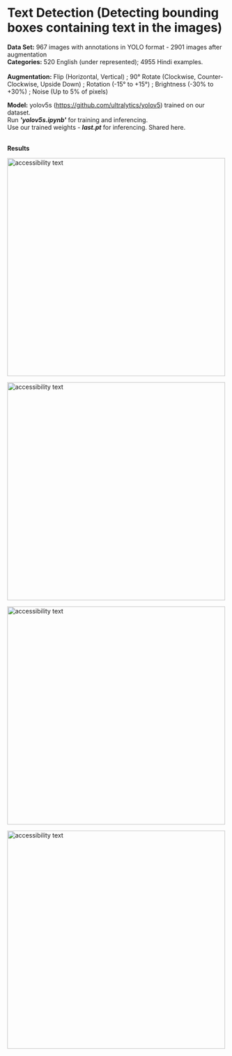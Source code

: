 # Text Detection (Detecting bounding boxes containing text in the images)
   **Data Set:** 967  images with annotations in YOLO format - 2901 images after augmentation <br/>
   **Categories:** 520 English (under represented); 4955 Hindi examples. <br/>            
   **Augmentation:** Flip (Horizontal, Vertical) ; 90° Rotate (Clockwise, Counter-Clockwise, Upside Down) ; Rotation (-15° to +15°) ; Brightness (-30% to +30%) ; Noise (Up to 5%                        of pixels)
  
   **Model:** yolov5s (https://github.com/ultralytics/yolov5) trained on our dataset. <br/>
    Run ***'yolov5s.ipynb'*** for training and inferencing. <br/>
    Use our trained weights - ***last.pt*** for inferencing. Shared here. <br/>
   
<br>**Results**<br>

<p align="left">
  <img src="https://github.com/rakshitsakhuja/Signboard-Translation-from-Vernacular-Languages/blob/master/Results/download%20(1).jpg" width="500" alt="accessibility text">
</p> 

<p align="left">
  <img src="https://github.com/rakshitsakhuja/Signboard-Translation-from-Vernacular-Languages/blob/master/Results/download.jpg" width="500" alt="accessibility text">
</p> 

<p align="left">
  <img src="https://github.com/rakshitsakhuja/Signboard-Translation-from-Vernacular-Languages/blob/master/Results/r1.jpg" width="500" alt="accessibility text">
</p> 

<p align="left">
  <img src="https://github.com/rakshitsakhuja/Signboard-Translation-from-Vernacular-Languages/blob/master/Results/r3.jpg" width="500" alt="accessibility text">
</p> 
   
